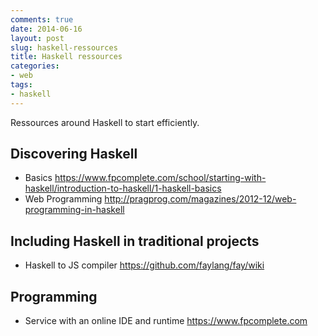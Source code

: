 ```yaml
---
comments: true
date: 2014-06-16
layout: post
slug: haskell-ressources
title: Haskell ressources
categories:
- web
tags:
- haskell
---
```


Ressources around Haskell to start efficiently.

## Discovering Haskell

* Basics https://www.fpcomplete.com/school/starting-with-haskell/introduction-to-haskell/1-haskell-basics
* Web Programming http://pragprog.com/magazines/2012-12/web-programming-in-haskell

## Including Haskell in traditional projects

* Haskell to JS compiler https://github.com/faylang/fay/wiki

## Programming

* Service with an online IDE and runtime https://www.fpcomplete.com

